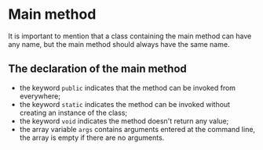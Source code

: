 # Main method

It is important to mention that a class containing the main method can have any name, but the main method should always have the same name.

## The declaration of the main method

- the keyword `public` indicates that the method can be invoked from everywhere;
- the keyword `static` indicates the method can be invoked without creating an instance of the class;
- the keyword `void` indicates the method doesn't return any value;
- the array variable `args` contains arguments entered at the command line, the array is empty if there are no arguments.
